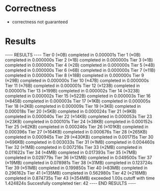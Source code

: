 # Correctness
- correctness not guaranteed
# Results
---- RESULTS ----
Tier 0 (≈0B) completed in 0.000001s
Tier 1 (≈0B) completed in 0.000000s
Tier 2 (≈1B) completed in 0.000000s
Tier 3 (≈1B) completed in 0.000000s
Tier 4 (≈2B) completed in 0.000000s
Tier 5 (≈4B) completed in 0.000000s
Tier 6 (≈6B) completed in 0.000000s
Tier 7 (≈11B) completed in 0.000000s
Tier 8 (≈18B) completed in 0.000000s
Tier 9 (≈29B) completed in 0.000000s
Tier 10 (≈47B) completed in 0.000000s
Tier 11 (≈76B) completed in 0.000001s
Tier 12 (≈123B) completed in 0.000001s
Tier 13 (≈199B) completed in 0.000002s
Tier 14 (≈323B) completed in 0.000002s
Tier 15 (≈522B) completed in 0.000003s
Tier 16 (≈845B) completed in 0.000003s
Tier 17 (≈1KB) completed in 0.000005s
Tier 18 (≈2KB) completed in 0.000009s
Tier 19 (≈3KB) completed in 0.000018s
Tier 20 (≈5KB) completed in 0.000024s
Tier 21 (≈9KB) completed in 0.000040s
Tier 22 (≈14KB) completed in 0.000053s
Tier 23 (≈23KB) completed in 0.000101s
Tier 24 (≈38KB) completed in 0.000152s
Tier 25 (≈62KB) completed in 0.000246s
Tier 26 (≈101KB) completed in 0.000396s
Tier 27 (≈164KB) completed in 0.000676s
Tier 28 (≈265KB) completed in 0.000945s
Tier 29 (≈430KB) completed in 0.001715s
Tier 30 (≈696KB) completed in 0.003033s
Tier 31 (≈1MB) completed in 0.004460s
Tier 32 (≈1MB) completed in 0.007216s
Tier 33 (≈2MB) completed in 0.011622s
Tier 34 (≈4MB) completed in 0.017393s
Tier 35 (≈7MB) completed in 0.029779s
Tier 36 (≈12MB) completed in 0.049500s
Tier 37 (≈19MB) completed in 0.078981s
Tier 38 (≈31MB) completed in 0.123724s
Tier 39 (≈51MB) completed in 0.199850s
Tier 40 (≈83MB) completed in 0.296162s
Tier 41 (≈135MB) completed in 0.562980s
Tier 42 (≈218MB) completed in 0.874735s
Tier 43 (≈354MB) exceeded 1.00s cutoff with time 1.424824s
Succesfully completed tier: 42
---- END RESULTS ----